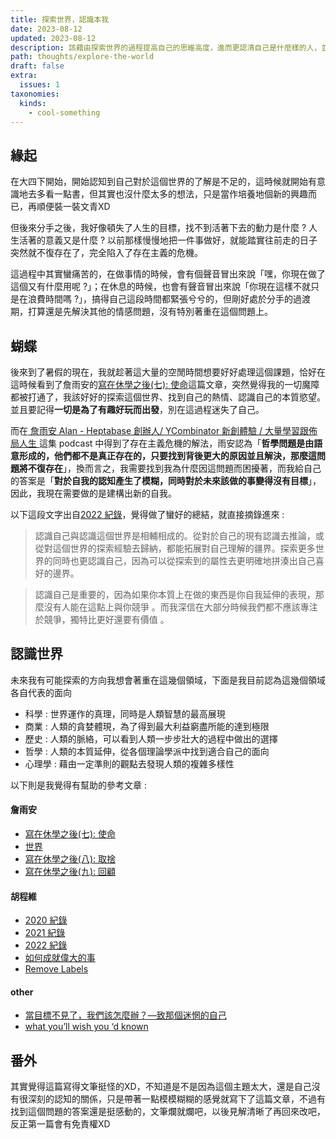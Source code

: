 ```yaml
---
title: 探索世界，認識本我
date: 2023-08-12
updated: 2023-08-12
description: 該藉由探索世界的過程提高自己的思維高度，進而更認清自己是什麼樣的人，並且找到自己的世界觀、人生觀，發現自己想要過的是什麼樣的生活
path: thoughts/explore-the-world
draft: false
extra:
  issues: 1
taxonomies:
  kinds:
    - cool-something
---
```


## 緣起

在大四下開始，開始認知到自己對於這個世界的了解是不足的，這時候就開始有意識地去多看一點書，但其實也沒什麼太多的想法，只是當作培養地個新的興趣而已，再順便裝一裝文青XD

但後來分手之後，我好像頓失了人生的目標，找不到活著下去的動力是什麼 ? 人生活著的意義又是什麼 ? 以前那樣慢慢地把一件事做好，就能踏實往前走的日子突然就不復存在了，完全陷入了存在主義的危機。

這過程中其實蠻痛苦的，在做事情的時候，會有個聲音冒出來說「嘿，你現在做了這個又有什麼用呢 ?」；在休息的時候，也會有聲音冒出來說「你現在這樣不就只是在浪費時間嗎 ?」，搞得自己這段時間都緊張兮兮的，但剛好處於分手的過渡期，打算還是先解決其他的情感問題，沒有特別著重在這個問題上。

## 蝴蝶

後來到了暑假的現在，我就趁著這大量的空閒時間想要好好處理這個課題，恰好在這時候看到了詹雨安的[寫在休學之後(七): 使命](https://medium.com/sheracaolity/%E5%AF%AB%E5%9C%A8%E4%BC%91%E5%AD%B8%E4%B9%8B%E5%BE%8C-%E7%B5%82-%E4%BD%BF%E5%91%BD-604c6fc23792)這篇文章，突然覺得我的一切魔障都被打通了，我該好好的探索這個世界、找到自己的熱情、認識自己的本質慾望。並且要記得**一切是為了有趣好玩而出發**，別在這過程迷失了自己。

而在[ 詹雨安 Alan - Heptabase 創辦人/ YCombinator 新創體驗 / 大量學習跟佈局人生 ](https://open.spotify.com/episode/7JI76TKWEZXTUHjEsl0G6G)這集 podcast 中得到了存在主義危機的解法，雨安認為「**哲學問題是由語意形成的，他們都不是真正存在的，只要找到背後更大的原因並且解決，那麼這問題將不復存在**」，換而言之，我需要找到我為什麼因這問題而困擾著，而我給自己的答案是「**對於自我的認知產生了模糊，同時對於未來該做的事變得沒有目標**」，因此，我現在需要做的是建構出新的自我。

以下這段文字出自[2022 紀錄](https://chengweihu.com/2022-review/)，覺得做了蠻好的總結，就直接摘錄進來 :
> 認識自己與認識這個世界是相輔相成的。從對於自己的現有認識去推論，或從對這個世界的探索經驗去歸納，都能拓展對自己理解的疆界。探索更多世界的同時也更認識自己，因為可以從探索到的屬性去更明確地拼湊出自己喜好的邊界。

> 認識自己是重要的，因為如果你本質上在做的東西是你自我延伸的表現，那麼沒有人能在這點上與你競爭 。而我深信在大部分時候我們都不應該專注於競爭，獨特比更好還要有價值 。

## 認識世界

未來我有可能探索的方向我想會著重在這幾個領域，下面是我目前認為這幾個領域各自代表的面向

- 科學 : 世界運作的真理，同時是人類智慧的最高展現
- 商業 : 人類的貪婪體現，為了得到最大利益窮盡所能的達到極限
- 歷史 : 人類的脈絡，可以看到人類一步步壯大的過程中做出的選擇
- 哲學 : 人類的本質延伸，從各個理論學派中找到適合自己的面向
- 心理學 : 藉由一定準則的觀點去發現人類的複雜多樣性

以下則是我覺得有幫助的參考文章 :

#### 詹雨安
- [寫在休學之後(七): 使命](https://medium.com/sheracaolity/%E5%AF%AB%E5%9C%A8%E4%BC%91%E5%AD%B8%E4%B9%8B%E5%BE%8C-%E7%B5%82-%E4%BD%BF%E5%91%BD-604c6fc23792)
- [世界](https://medium.com/sheracaolity/worldview-d419e0c8716f)
- [寫在休學之後(八): 取捨](https://medium.com/sheracaolity/%E5%AF%AB%E5%9C%A8%E4%BC%91%E5%AD%B8%E4%B9%8B%E5%BE%8C-%E5%85%AB-%E5%8F%96%E6%8D%A8-630af67ecacb)
- [寫在休學之後(九): 回顧](https://medium.com/sheracaolity/%E5%AF%AB%E5%9C%A8%E4%BC%91%E5%AD%B8%E4%B9%8B%E5%BE%8C-%E4%B9%9D-%E5%9B%9E%E9%A1%A7-8db221d310f2)
#### 胡程維
- [2020 紀錄](https://chengweihu.com/2020-review/)
- [2021 紀錄](https://chengweihu.com/2021-review/)
- [2022 紀錄](https://chengweihu.com/2022-review/)
- [如何成就偉大的事](https://chengweihu.com/pg-on-great-work/?fbclid=IwAR2ImZ_EcWbZBoVMwu_7PGfIs8rJcCyMMSH9zAJBGGnlRlBvjXelF_i7xUQ#fnref-3)
- [Remove Labels](https://chengweihu.com/remove-labels/)
#### other
- [當目標不見了，我們該怎麼辦？—致那個迷惘的自己](https://sprinklesandsuits.com/2019/07/%e7%95%b6%e7%9b%ae%e6%a8%99%e4%b8%8d%e8%a6%8b%e4%ba%86%ef%bc%8c%e6%88%91%e5%80%91%e8%a9%b2%e6%80%8e%e9%ba%bc%e8%be%a6%ef%bc%9f-%e8%87%b4%e9%82%a3%e5%80%8b%e8%bf%b7%e6%83%98%e7%9a%84%e8%87%aa/)
- [what you’ll wish you ‘d known](http://www.paulgraham.com/hs.html)

## 番外

其實覺得這篇寫得文筆挺怪的XD，不知道是不是因為這個主題太大，還是自己沒有很深刻的認知的關係，只是帶著一點模模糊糊的感覺就寫下了這篇文章，不過有找到這個問題的答案還是挺感動的，文筆爛就爛吧，以後見解清晰了再回來改吧，反正第一篇會有免責權XD